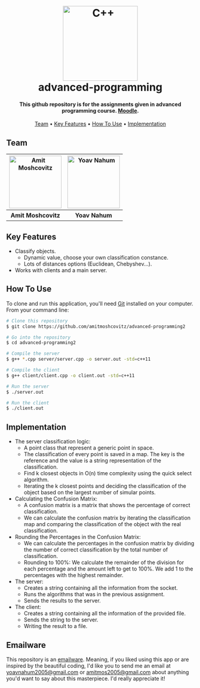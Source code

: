 
<h1 align="center">
  <br>
  <a href="https://github.com/amitmoshcovitz/advanced-programming"><img src="https://img.icons8.com/color/344/c-plus-plus-logo.png" alt="C++" width="200"></a>
  <br>
  advanced-programming
  <br>
</h1>

<h4 align="center">This github repository is for the assignments given in advanced programming course. <a href="https://lemida.biu.ac.il/course/view.php?id=71359" target="_blank">Moodle</a>.</h4>


<p align="center">
  <a href="#team">Team</a> •
  <a href="#key-features">Key Features</a> •
  <a href="#how-to-use">How To Use</a> •
  <a href="#implementation">Implementation</a>
</p>



## Team
<table>
  <tr>
    <th style="text-align:center"><a href="https://github.com/amitmoshcovitz"><img src="https://avatars.githubusercontent.com/u/79401964?v=4" alt="Amit Moshcovitz" width="140" height="140"></a></th>
    <th style="text-align:center"><a href="https://github.com/YoavNahumus"><img src="https://avatars.githubusercontent.com/u/62788945?v=4" alt="Yoav Nahum" width="140" height="140"></a</th>
  </tr>
  <tr>
    <th>Amit Moshcovitz</td>
    <th>Yoav Nahum</td> 
  </tr>

</table>


## Key Features

* Classify objects.
  - Dynamic value, choose your own classification constance.
  - Lots of distances options (Euclidean, Chebyshev...).
* Works with clients and a main server.

## How To Use

To clone and run this application, you'll need [Git](https://git-scm.com) installed on your computer. From your command line:

```bash
# Clone this repository
$ git clone https://github.com/amitmoshcovitz/advanced-programming2

# Go into the repository
$ cd advanced-programming2

# Compile the server
$ g++ *.cpp server/server.cpp -o server.out -std=c++11

# Compile the client
$ g++ client/client.cpp -o client.out -std=c++11

# Run the server
$ ./server.out

# Run the client
$ ./client.out
```

## Implementation
* The server classification logic:
  - A point class that represent a generic point in space.
  - The classification of every point is saved in a map. The key is the reference and the value is a string representation of the classification.
  - Find k closest objects in O(n) time complexity using the quick select algorithm.
  - Iterating the k closest points and deciding the classification of the object based on the largest number of simular points.
* Calculating the Confusion Matrix:
  - A confusion matrix is a matrix that shows the percentage of correct classification.
  - We can calculate the confusion matrix by iterating the classification map and comparing the classification of the object with the real classification.
* Rounding the Percentages in the Confusion Matrix:
  - We can calculate the percentages in the confusion matrix by dividing the number of correct classification by the total number of classification.
  - Rounding to 100%: We calculate the remainder of the division for each percentage and the amount left to get to 100%. We add 1 to the percentages with the highest remainder.
* The server:
  - Creates a string containing all the information from the socket.
  - Runs the algorithms that was in the previous assignment.
  - Sends the results to the server.
* The client:
  - Creates a string containing all the information of the provided file.
  - Sends the string to the server.
  - Writing the result to a file.


## Emailware

This repository is an [emailware](https://en.wiktionary.org/wiki/emailware). Meaning, if you liked using this app or are inspired by the beautiful coding, I'd like you to send me an email at <yoavnahum2005@gmail.com> or <amitmos2005@gmail.com> about anything you'd want to say about this masterpiece. I'd really appreciate it!
